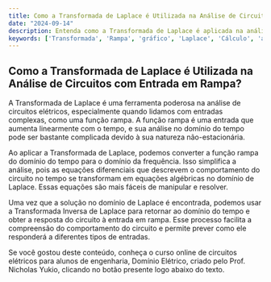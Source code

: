 ```yaml
---
title: Como a Transformada de Laplace é Utilizada na Análise de Circuitos com Entrada em Rampa?
date: "2024-09-14"
description: Entenda como a Transformada de Laplace é aplicada na análise de circuitos elétricos com entrada em rampa.
keywords: ['Transformada', 'Rampa', 'gráfico', 'Laplace', 'Cálculo', 'análise', 'Avançada']
---
```


## Como a Transformada de Laplace é Utilizada na Análise de Circuitos com Entrada em Rampa?

A Transformada de Laplace é uma ferramenta poderosa na análise de circuitos elétricos, especialmente quando lidamos com entradas complexas, como uma função rampa. A função rampa é uma entrada que aumenta linearmente com o tempo, e sua análise no domínio do tempo pode ser bastante complicada devido à sua natureza não-estacionária.

Ao aplicar a Transformada de Laplace, podemos converter a função rampa do domínio do tempo para o domínio da frequência. Isso simplifica a análise, pois as equações diferenciais que descrevem o comportamento do circuito no tempo se transformam em equações algébricas no domínio de Laplace. Essas equações são mais fáceis de manipular e resolver.

Uma vez que a solução no domínio de Laplace é encontrada, podemos usar a Transformada Inversa de Laplace para retornar ao domínio do tempo e obter a resposta do circuito à entrada em rampa. Esse processo facilita a compreensão do comportamento do circuito e permite prever como ele responderá a diferentes tipos de entradas.

Se você gostou deste conteúdo, conheça o curso online de circuitos elétricos para alunos de engenharia, Domínio Elétrico, criado pelo Prof. Nicholas Yukio, clicando no botão presente logo abaixo do texto.